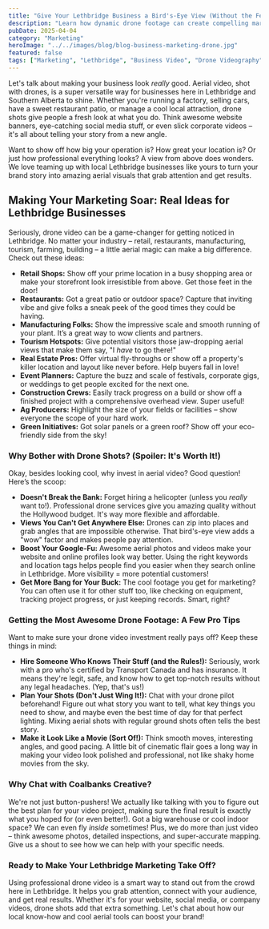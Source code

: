 ```yaml
---
title: "Give Your Lethbridge Business a Bird's-Eye View (Without the Feathers!)"
description: "Learn how dynamic drone footage can create compelling marketing content for various Lethbridge businesses, from retail to industrial."
pubDate: 2025-04-04
category: "Marketing"
heroImage: "../../images/blog/blog-business-marketing-drone.jpg"
featured: false
tags: ["Marketing", "Lethbridge", "Business Video", "Drone Videography", "Commercial"]
---
```


Let's talk about making your business look *really* good. Aerial video, shot with drones, is a super versatile way for businesses here in Lethbridge and Southern Alberta to shine. Whether you're running a factory, selling cars, have a sweet restaurant patio, or manage a cool local attraction, drone shots give people a fresh look at what you do. Think awesome website banners, eye-catching social media stuff, or even slick corporate videos – it's all about telling your story from a new angle.

Want to show off how big your operation is? How great your location is? Or just how professional everything looks? A view from above does wonders. We love teaming up with local Lethbridge businesses like yours to turn your brand story into amazing aerial visuals that grab attention and get results.

## Making Your Marketing Soar: Real Ideas for Lethbridge Businesses

Seriously, drone video can be a game-changer for getting noticed in Lethbridge. No matter your industry – retail, restaurants, manufacturing, tourism, farming, building – a little aerial magic can make a big difference. Check out these ideas:

- **Retail Shops:** Show off your prime location in a busy shopping area or make your storefront look irresistible from above. Get those feet in the door!
- **Restaurants:** Got a great patio or outdoor space? Capture that inviting vibe and give folks a sneak peek of the good times they could be having.
- **Manufacturing Folks:** Show the impressive scale and smooth running of your plant. It’s a great way to wow clients and partners.
- **Tourism Hotspots:** Give potential visitors those jaw-dropping aerial views that make them say, "I *have* to go there!"
- **Real Estate Pros:** Offer virtual fly-throughs or show off a property's killer location and layout like never before. Help buyers fall in love!
- **Event Planners:** Capture the buzz and scale of festivals, corporate gigs, or weddings to get people excited for the next one.
- **Construction Crews:** Easily track progress on a build or show off a finished project with a comprehensive overhead view. Super useful!
- **Ag Producers:** Highlight the size of your fields or facilities – show everyone the scope of your hard work.
- **Green Initiatives:** Got solar panels or a green roof? Show off your eco-friendly side from the sky!

### Why Bother with Drone Shots? (Spoiler: It's Worth It!)

Okay, besides looking cool, why invest in aerial video? Good question! Here’s the scoop:

- **Doesn't Break the Bank:** Forget hiring a helicopter (unless you *really* want to!). Professional drone services give you amazing quality without the Hollywood budget. It's way more flexible and affordable.
- **Views You Can't Get Anywhere Else:** Drones can zip into places and grab angles that are impossible otherwise. That bird's-eye view adds a "wow" factor and makes people pay attention.
- **Boost Your Google-Fu:** Awesome aerial photos and videos make your website and online profiles look way better. Using the right keywords and location tags helps people find you easier when they search online in Lethbridge. More visibility = more potential customers!
- **Get More Bang for Your Buck:** The cool footage you get for marketing? You can often use it for other stuff too, like checking on equipment, tracking project progress, or just keeping records. Smart, right?

### Getting the Most Awesome Drone Footage: A Few Pro Tips

Want to make sure your drone video investment really pays off? Keep these things in mind:

- **Hire Someone Who Knows Their Stuff (and the Rules!):** Seriously, work with a pro who's certified by Transport Canada and has insurance. It means they're legit, safe, and know how to get top-notch results without any legal headaches. (Yep, that's us!)
- **Plan Your Shots (Don't Just Wing It!):** Chat with your drone pilot beforehand! Figure out what story you want to tell, what key things you need to show, and maybe even the best time of day for that perfect lighting. Mixing aerial shots with regular ground shots often tells the best story.
- **Make it Look Like a Movie (Sort Of!):** Think smooth moves, interesting angles, and good pacing. A little bit of cinematic flair goes a long way in making your video look polished and professional, not like shaky home movies from the sky.

### Why Chat with Coalbanks Creative?

We're not just button-pushers! We actually like talking with you to figure out the best plan for your video project, making sure the final result is exactly what you hoped for (or even better!). Got a big warehouse or cool indoor space? We can even fly *inside* sometimes! Plus, we do more than just video – think awesome photos, detailed inspections, and super-accurate mapping. Give us a shout to see how we can help with your specific needs.

### Ready to Make Your Lethbridge Marketing Take Off?

Using professional drone video is a smart way to stand out from the crowd here in Lethbridge. It helps you grab attention, connect with your audience, and get real results. Whether it's for your website, social media, or company videos, drone shots add that extra something. Let's chat about how our local know-how and cool aerial tools can boost your brand!
